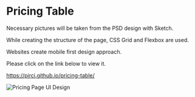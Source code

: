 # Pricing Table


Necessary pictures will be taken from the PSD design with Sketch.

While creating the structure of the page, CSS Grid and Flexbox are used.

Websites create mobile first design approach.

Please click on the link below to view it.

https://pirci.github.io/pricing-table/


![Pricing Page UI Design](https://user-images.githubusercontent.com/43238947/111435290-e532e600-8700-11eb-9bf7-18a9f598ef0f.png)

